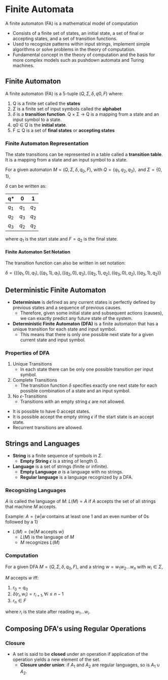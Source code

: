 # Finite Automata

A finite automaton (FA) is a mathematical model of computation

- Consists of a finite set of states, an initial state, a set of final or accepting states, and a set of transition functions.
- Used to recognize patterns within input strings, implement simple algorithms or solve problems in the theory of computation.
- Fundamental concept in the theory of computation and the basis for more complex models such as pushdown automata and Turing machines.

## Finite Automaton

A finite automaton (FA) is a 5-tuple $(Q, \Sigma, \delta, q0, F)$ where:

1. Q is a finite set called the **states**
2. $\Sigma$ is a finite set of input symbols called the **alphabet**
3. $\delta$ is a **transition function**. Q × Σ → Q is a mapping from a state and an input symbol to a state.
4. q0 ∈ Q is the **initial state**.
5. F ⊆ Q is a set of **final states** or **accepting states**

### Finite Automaton Representation

The state transitions can be represented in a table called a **transition table**.
It is a mapping from a state and an input symbol to a state.

For a given automaton $M = (Q, \Sigma, \delta, q_0, F)$,
with $Q = \{q_1, q_2, q_3\}, \text{ and } \Sigma = \{0, 1\}$,

$\delta$ can be written as:

| q\*   | 0     | 1     |
| ----- | ----- | ----- |
| $q_1$ | $q_1$ | $q_2$ |
| $q_2$ | $q_3$ | $q_2$ |
| $q_3$ | $q_2$ | $q_2$ |

where $q_1$ is the start state
and $F = q_2$ is the final state.

#### Finite Automaton Set Notation

The transition function can also be written in set notation:

$\delta = \{((q_1, 0), q_1), ((q_1, 1), q_1), ((q_2, 0), q_3), ((q_2, 1), q_2), ((q_3, 0), q_2), ((q_3, 1), q_2)\}$

## Deterministic Finite Automaton

- **Determinism** is defined as any current states is perfectly defined by previous states and a sequence of previous causes.
  - Therefore, given some initial state and subsequent actions (causes), we can exactly predict any future state of the system.
- **Deterministic Finite Automaton (DFA)** is a finite automaton that has a unique transition for each state and input symbol.
  - This means that there is only one possible next state for a given current state and input symbol.

### Properties of DFA

1. Unique Transitions
   - In each state there can be only one possible transition per input symbol.
2. Complete Transitions
   - The transition function $\delta$ specifies exactly one next state for each possible combination of a state and an input symbol.
3. No $\epsilon$-Transitions
   - Transitions with an empty string $\epsilon$ are not allowed.

- It is possible to have 0 accept states.
- It is possible accept the empty string $\epsilon$ if the start state is an accept state.
- Recurrent transitions are allowed.

## Strings and Languages

- **String** is a finite sequence of symbols in $\Sigma$.
  - **Empty String** $\epsilon$ is a string of length 0.
- **Language** is a set of strings (finite or infinite).
  - **Empty Language** $\emptyset$ is a language with no strings.
  - **Regular language** is a language recognized by a DFA.

### Recognizing Languages

$A$ is called the language of $M$: $L(M) = A$ if $A$ accepts the set of all strings that machine $M$ accepts.

Example: $A = \{w | w \text{ contains at least one 1 and an even number of 0s followed by a 1}\}$

- $L(M) = \{w | M \text{ accepts } w\}$
  - $L(M)$ is the language of $M$
  - $M$ recognizes $L(M)$

### Computation

For a given DFA $M = (Q, Σ, δ, q_0, F)$,
and a string $w = w_1w_2...w_n$ with $w_i \in Σ$,

$M$ accepts $w$ iff:

1. $r_0 = q_0$
2. $\delta(r_i, w_i) = r_{i+1}, \forall i \le n - 1$
3. $r_n \in F$

where $r_i$ is the state after reading $w_1...w_i$.

## Composing DFA's using Regular Operations

### Closure

- A set is said to be **closed** under an operation if application of the operation yields a new element of the set.
  - **Closure under union**: if $A_1$ and $A_2$ are regular languages, so is $A_1 \cup A_2$.
